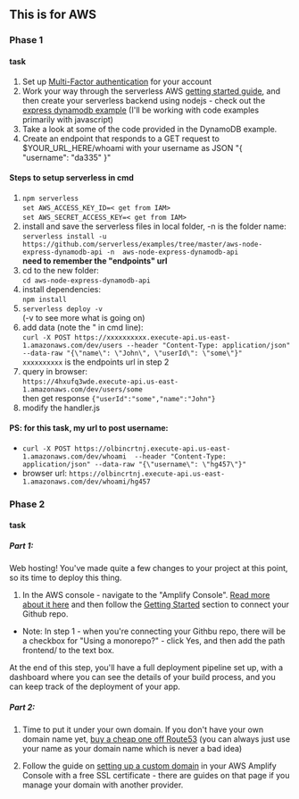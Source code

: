 ## This is for AWS 

### Phase 1
#### task
1. Set up [Multi-Factor authentication](https://docs.aws.amazon.com/IAM/latest/UserGuide/id_credentials_mfa_enable_virtual.html#enable-virt-mfa-for-root) for your account 
2. Work your way through the serverless AWS [getting started guide](https://www.serverless.com/framework/docs/providers/aws/guide/intro/), and then create your serverless backend using nodejs - check out the [express dynamodb example](https://www.serverless.com/examples/aws-node-express-dynamodb-api/) (I'll be working with code examples primarily with javascript)
3. Take a look at some of the code provided in the DynamoDB example.
4. Create an endpoint that responds to a GET request to $YOUR_URL_HERE/whoami with your username as JSON "{ "username": "da335" }"


#### Steps to setup serverless in cmd
1. `npm serverless`  
`set AWS_ACCESS_KEY_ID=< get from IAM>`  
`set AWS_SECRET_ACCESS_KEY=< get from IAM>`
2. install and save the serverless files in local folder, -n is the folder name:  
`serverless install -u https://github.com/serverless/examples/tree/master/aws-node-express-dynamodb-api -n  aws-node-express-dynamodb-api`  
**need to remember the "endpoints" url**
3. cd to the new folder:  
`cd aws-node-express-dynamodb-api`
4. install dependencies:  
`npm install`
5. `serverless deploy -v`  
(-v to see more what is going on)
6. add data (note the " in cmd line):  
`curl -X POST https://xxxxxxxxxx.execute-api.us-east-1.amazonaws.com/dev/users --header "Content-Type: application/json" --data-raw "{\"name\": \"John\", \"userId\": \"some\"}"`  
`xxxxxxxxxx` is the endpoints url in step 2
7. query in browser:  
`https://4hxufq3wde.execute-api.us-east-1.amazonaws.com/dev/users/some`  
then get response `{"userId":"some","name":"John"}`
8. modify the handler.js

#### PS: for this task, my url to post username:
- `curl -X POST https://olbincrtnj.execute-api.us-east-1.amazonaws.com/dev/whoami  --header "Content-Type: application/json" --data-raw "{\"username\": \"hg457\"}"`
- browser url: `https://olbincrtnj.execute-api.us-east-1.amazonaws.com/dev/whoami/hg457`

### Phase 2
#### task
##### Part 1:

Web hosting! You've made quite a few changes to your project at this point, so its time to deploy this thing.

1. In the AWS console - navigate to the "Amplify Console". [Read more about it here](https://docs.aws.amazon.com/amplify/latest/userguide/welcome.html) and then follow the [Getting Started](https://docs.aws.amazon.com/amplify/latest/userguide/getting-started.html) section to connect your Github repo.

- Note: In step 1 - when you're connecting your Githbu repo, there will be a checkbox for "Using a monorepo?" - click Yes, and then add the path frontend/ to the text box.

At the end of this step, you'll have a full deployment pipeline set up, with a dashboard where you can see the details of your build process, and you can keep track of the deployment of your app.

##### Part 2:

1. Time to put it under your own domain. If you don't have your own domain name yet, [buy a cheap one off Route53](https://docs.aws.amazon.com/Route53/latest/DeveloperGuide/domain-register.html) (you can always just use your name as your domain name which is never a bad idea)

2. Follow the guide on [setting up a custom domain](https://docs.aws.amazon.com/amplify/latest/userguide/custom-domains.html) in your AWS Amplify Console with a free SSL certificate - there are guides on that page if you manage your domain with another provider.